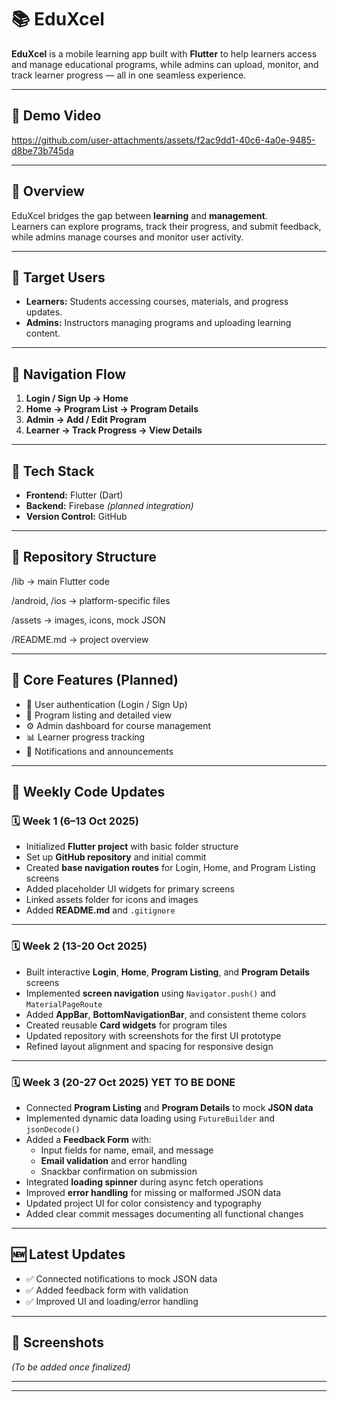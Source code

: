 # 📚 EduXcel

**EduXcel** is a mobile learning app built with **Flutter** to help learners access and manage educational programs, while admins can upload, monitor, and track learner progress — all in one seamless experience.

---

## 🎥 Demo Video
https://github.com/user-attachments/assets/f2ac9dd1-40c6-4a0e-9485-d8be73b745da

---

## 🚀 Overview
EduXcel bridges the gap between **learning** and **management**.  
Learners can explore programs, track their progress, and submit feedback, while admins manage courses and monitor user activity.

---

## 👥 Target Users
- **Learners:** Students accessing courses, materials, and progress updates.  
- **Admins:** Instructors managing programs and uploading learning content.

---

## 🧭 Navigation Flow
1. **Login / Sign Up → Home**  
2. **Home → Program List → Program Details**  
3. **Admin → Add / Edit Program**  
4. **Learner → Track Progress → View Details**

---

## 🧩 Tech Stack
- **Frontend:** Flutter (Dart)  
- **Backend:** Firebase *(planned integration)*  
- **Version Control:** GitHub  

---

## 📂 Repository Structure
/lib → main Flutter code

/android, /ios → platform-specific files

/assets → images, icons, mock JSON

/README.md → project overview

---

## 🧠 Core Features (Planned)
- 🔐 User authentication (Login / Sign Up)  
- 📘 Program listing and detailed view  
- ⚙️ Admin dashboard for course management  
- 📊 Learner progress tracking  
- 🔔 Notifications and announcements  

---

## 🧾 Weekly Code Updates

### 🗓️ **Week 1 (6–13 Oct 2025)**
- Initialized **Flutter project** with basic folder structure  
- Set up **GitHub repository** and initial commit  
- Created **base navigation routes** for Login, Home, and Program Listing screens  
- Added placeholder UI widgets for primary screens  
- Linked assets folder for icons and images  
- Added **README.md** and `.gitignore`

---

### 🗓️ **Week 2 (13-20 Oct 2025)**
- Built interactive **Login**, **Home**, **Program Listing**, and **Program Details** screens  
- Implemented **screen navigation** using `Navigator.push()` and `MaterialPageRoute`  
- Added **AppBar**, **BottomNavigationBar**, and consistent theme colors  
- Created reusable **Card widgets** for program tiles  
- Updated repository with screenshots for the first UI prototype  
- Refined layout alignment and spacing for responsive design  

---

### 🗓️ **Week 3 (20-27 Oct 2025)** YET TO BE DONE
- Connected **Program Listing** and **Program Details** to mock **JSON data**  
- Implemented dynamic data loading using `FutureBuilder` and `jsonDecode()`  
- Added a **Feedback Form** with:
  - Input fields for name, email, and message  
  - **Email validation** and error handling  
  - Snackbar confirmation on submission  
- Integrated **loading spinner** during async fetch operations  
- Improved **error handling** for missing or malformed JSON data  
- Updated project UI for color consistency and typography  
- Added clear commit messages documenting all functional changes  

---

## 🆕 Latest Updates
- ✅ Connected notifications to mock JSON data  
- ✅ Added feedback form with validation  
- ✅ Improved UI and loading/error handling  

---

## 📸 Screenshots
*(To be added once finalized)*

---


---

